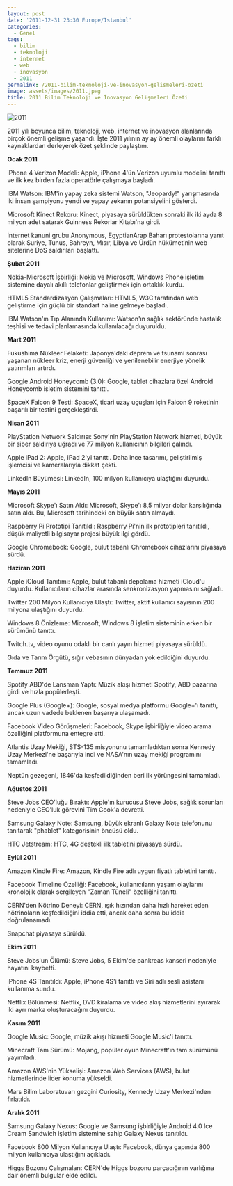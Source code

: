 ```yaml
---
layout: post
date: '2011-12-31 23:30 Europe/Istanbul'
categories:
  - Genel
tags:
  - bilim
  - teknoloji
  - internet
  - web
  - inovasyon
  - 2011
permalink: /2011-bilim-teknoloji-ve-inovasyon-gelismeleri-ozeti
image: assets/images/2011.jpeg
title: 2011 Bilim Teknoloji ve İnovasyon Gelişmeleri Özeti
---
```

![2011]({{site.baseurl}}/assets/images/2011.jpeg)

2011 yılı boyunca bilim, teknoloji, web, internet ve inovasyon alanlarında birçok önemli gelişme yaşandı. İşte 2011 yılının ay ay önemli olaylarını farklı kaynaklardan derleyerek özet şeklinde paylaştım.

**Ocak 2011**

iPhone 4 Verizon Modeli: Apple, iPhone 4'ün Verizon uyumlu modelini tanıttı ve ilk kez birden fazla operatörle çalışmaya başladı.

IBM Watson: IBM'in yapay zeka sistemi Watson, "Jeopardy!" yarışmasında iki insan şampiyonu yendi ve yapay zekanın potansiyelini gösterdi.

Microsoft Kinect Rekoru: Kinect, piyasaya sürüldükten sonraki ilk iki ayda 8 milyon adet satarak Guinness Rekorlar Kitabı'na girdi.

İnternet kanuni grubu Anonymous, EgyptianArap Baharı protestolarına yanıt olarak Suriye, Tunus, Bahreyn, Mısır, Libya ve Ürdün hükümetinin web sitelerine DoS saldırıları başlattı.

**Şubat 2011**

Nokia-Microsoft İşbirliği: Nokia ve Microsoft, Windows Phone işletim sistemine dayalı akıllı telefonlar geliştirmek için ortaklık kurdu.

HTML5 Standardizasyon Çalışmaları: HTML5, W3C tarafından web geliştirme için güçlü bir standart haline gelmeye başladı.

IBM Watson'ın Tıp Alanında Kullanımı: Watson'ın sağlık sektöründe hastalık teşhisi ve tedavi planlamasında kullanılacağı duyuruldu.

**Mart 2011**

Fukushima Nükleer Felaketi: Japonya'daki deprem ve tsunami sonrası yaşanan nükleer kriz, enerji güvenliği ve yenilenebilir enerjiye yönelik yatırımları artırdı.

Google Android Honeycomb (3.0): Google, tablet cihazlara özel Android Honeycomb işletim sistemini tanıttı.

SpaceX Falcon 9 Testi: SpaceX, ticari uzay uçuşları için Falcon 9 roketinin başarılı bir testini gerçekleştirdi.

**Nisan 2011**

PlayStation Network Saldırısı: Sony'nin PlayStation Network hizmeti, büyük bir siber saldırıya uğradı ve 77 milyon kullanıcının bilgileri çalındı.

Apple iPad 2: Apple, iPad 2'yi tanıttı. Daha ince tasarımı, geliştirilmiş işlemcisi ve kameralarıyla dikkat çekti.

LinkedIn Büyümesi: LinkedIn, 100 milyon kullanıcıya ulaştığını duyurdu.

**Mayıs 2011**

Microsoft Skype'ı Satın Aldı: Microsoft, Skype'ı 8,5 milyar dolar karşılığında satın aldı. Bu, Microsoft tarihindeki en büyük satın almaydı.

Raspberry Pi Prototipi Tanıtıldı: Raspberry Pi'nin ilk prototipleri tanıtıldı, düşük maliyetli bilgisayar projesi büyük ilgi gördü.

Google Chromebook: Google, bulut tabanlı Chromebook cihazlarını piyasaya sürdü.

**Haziran 2011**

Apple iCloud Tanıtımı: Apple, bulut tabanlı depolama hizmeti iCloud'u duyurdu. Kullanıcıların cihazlar arasında senkronizasyon yapmasını sağladı.

Twitter 200 Milyon Kullanıcıya Ulaştı: Twitter, aktif kullanıcı sayısının 200 milyona ulaştığını duyurdu.

Windows 8 Önizleme: Microsoft, Windows 8 işletim sisteminin erken bir sürümünü tanıttı.

Twitch.tv, video oyunu odaklı bir canlı yayın hizmeti piyasaya sürüldü.

Gıda ve Tarım Örgütü, sığır vebasının dünyadan yok edildiğini duyurdu.

**Temmuz 2011**

Spotify ABD'de Lansman Yaptı: Müzik akışı hizmeti Spotify, ABD pazarına girdi ve hızla popülerleşti.

Google Plus (Google+): Google, sosyal medya platformu Google+'ı tanıttı, ancak uzun vadede beklenen başarıya ulaşamadı.

Facebook Video Görüşmeleri: Facebook, Skype işbirliğiyle video arama özelliğini platformuna entegre etti.

Atlantis Uzay Mekiği, STS-135 misyonunu tamamladıktan sonra Kennedy Uzay Merkezi'ne başarıyla indi ve NASA'nın uzay mekiği programını tamamladı.

Neptün gezegeni, 1846'da keşfedildiğinden beri ilk yörüngesini tamamladı.

**Ağustos 2011**

Steve Jobs CEO'luğu Bıraktı: Apple'ın kurucusu Steve Jobs, sağlık sorunları nedeniyle CEO'luk görevini Tim Cook'a devretti.

Samsung Galaxy Note: Samsung, büyük ekranlı Galaxy Note telefonunu tanıtarak "phablet" kategorisinin öncüsü oldu.

HTC Jetstream: HTC, 4G destekli ilk tabletini piyasaya sürdü.

**Eylül 2011**

Amazon Kindle Fire: Amazon, Kindle Fire adlı uygun fiyatlı tabletini tanıttı.

Facebook Timeline Özelliği: Facebook, kullanıcıların yaşam olaylarını kronolojik olarak sergileyen "Zaman Tüneli" özelliğini tanıttı.

CERN'den Nötrino Deneyi: CERN, ışık hızından daha hızlı hareket eden nötrinoların keşfedildiğini iddia etti, ancak daha sonra bu iddia doğrulanamadı.

Snapchat piyasaya sürüldü.

**Ekim 2011**

Steve Jobs'un Ölümü: Steve Jobs, 5 Ekim'de pankreas kanseri nedeniyle hayatını kaybetti.

iPhone 4S Tanıtıldı: Apple, iPhone 4S'i tanıttı ve Siri adlı sesli asistanı kullanıma sundu.

Netflix Bölünmesi: Netflix, DVD kiralama ve video akış hizmetlerini ayırarak iki ayrı marka oluşturacağını duyurdu.

**Kasım 2011**

Google Music: Google, müzik akışı hizmeti Google Music'i tanıttı.

Minecraft Tam Sürümü: Mojang, popüler oyun Minecraft'ın tam sürümünü yayımladı.

Amazon AWS'nin Yükselişi: Amazon Web Services (AWS), bulut hizmetlerinde lider konuma yükseldi.

Mars Bilim Laboratuvarı gezgini Curiosity, Kennedy Uzay Merkezi'nden fırlatıldı.

**Aralık 2011**

Samsung Galaxy Nexus: Google ve Samsung işbirliğiyle Android 4.0 Ice Cream Sandwich işletim sistemine sahip Galaxy Nexus tanıtıldı.

Facebook 800 Milyon Kullanıcıya Ulaştı: Facebook, dünya çapında 800 milyon kullanıcıya ulaştığını açıkladı.

Higgs Bozonu Çalışmaları: CERN'de Higgs bozonu parçacığının varlığına dair önemli bulgular elde edildi.
